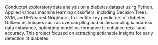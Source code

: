 Conducted exploratory data analysis on a diabetes dataset using Python. Applied various machine learning classifiers, including Decision Trees, SVM, and K-Nearest Neighbors, to identify key predictors of diabetes. Utilized techniques such as oversampling and undersampling to address data imbalance, optimizing model performance to enhance recall and accuracy. This project focused on extracting actionable insights for early detection of diabetes.
